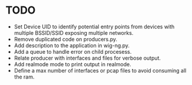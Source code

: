 # TODO

 * Set Device UID to identify potential entry points from devices with multiple
   BSSID/SSID exposing multiple networks.
 * Remove duplicated code on producers.py.
 * Add description to the application in wig-ng.py.
 * Add a queue to handle error on child procesess.
 * Relate producer with interfaces and files for verbose output.
 * Add realmode mode to print output in realmode.
 * Define a max number of interfaces or pcap files to avoid consuming all the
 ram.
